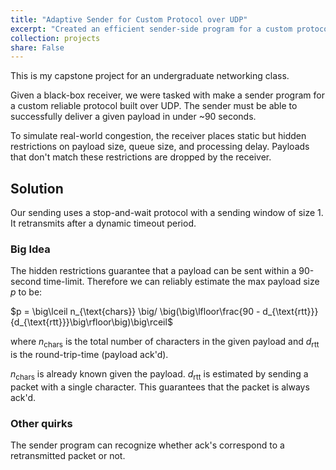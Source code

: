 ```yaml
---
title: "Adaptive Sender for Custom Protocol over UDP"
excerpt: "Created an efficient sender-side program for a custom protocol built over UDP. Simulated restrictions include: payload size, queue size, and processing delay."
collection: projects
share: False
---
```


This is my capstone project for an undergraduate networking class.

Given a black-box receiver, we were tasked with make a sender program for a custom reliable protocol built over UDP. The sender must be able to successfully deliver a given payload in under ~90 seconds.

To simulate real-world congestion, the receiver places static but hidden restrictions on payload size, queue size, and processing delay. Payloads that don't match these restrictions are dropped by the receiver.

## Solution

Our sending uses a stop-and-wait protocol with a sending window of size 1. It retransmits after a dynamic timeout period.

### Big Idea

The hidden restrictions guarantee that a payload can be sent within a 90-second time-limit. Therefore we can reliably estimate the max payload size $p$ to be:

$p = \big\lceil n_{\text{chars}} \big/ \big(\big\lfloor\frac{90 - d_{\text{rtt}}}{d_{\text{rtt}}}\big\rfloor\big)\big\rceil$

where $n_{\text{chars}}$ is the total number of characters in the given payload and $d_{\text{rtt}}$ is the round-trip-time (payload ack'd).

$n_{\text{chars}}$ is already known given the payload. $d_{\text{rtt}}$ is estimated by sending a packet with a single character. This guarantees that the packet is always ack'd.

### Other quirks

The sender program can recognize whether ack's correspond to a retransmitted packet or not.
